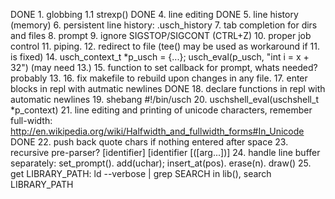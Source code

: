 DONE 1. globbing
 1.1 strexp()
DONE 4. line editing
DONE 5. line history (memory)
6. persistent line history: .usch_history
7. tab completion for dirs and files
8. prompt
9. ignore SIGSTOP/SIGCONT (CTRL+Z)
10. proper job control
11. piping.
12. redirect to file (tee() may be used as workaround if 11. is fixed)
14. usch_context_t *p_usch = {...}; usch_eval(p_usch, "int i = x + 32") (may need 13.)
15. function to set callback for prompt, whats needed? probably 13.
16. fix makefile to rebuild upon changes in any file.
17. enter blocks in repl with autmatic newlines
DONE 18. declare functions in repl with automatic newlines
19. shebang #!/bin/usch
20. uschshell_eval(uschshell_t *p_context)
21. line editing and printing of unicode characters, remember full-width: http://en.wikipedia.org/wiki/Halfwidth_and_fullwidth_forms#In_Unicode
DONE 22. push back quote chars if nothing entered after space
23. recursive pre-parser?
[identifier] [identifier [([arg...])]
24. handle line buffer separately: set_prompt(). add(uchar); insert_at(pos). erase(n). draw()
25. get LIBRARY_PATH: ld --verbose | grep SEARCH
    in lib(), search LIBRARY_PATH
